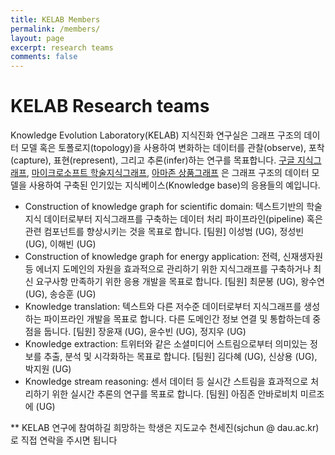 ```yaml
---
title: KELAB Members
permalink: /members/
layout: page
excerpt: research teams 
comments: false
---
```


# KELAB Research teams
Knowledge Evolution Laboratory(KELAB) 지식진화 연구실은 그래프 구조의 데이터 모델 혹은 토폴로지(topology)을 사용하여 변화하는 데이터를 관찰(observe), 포착(capture), 표현(represent), 그리고 추론(infer)하는 연구를 목표합니다. [구글 지식그래프](https://blog.google/products/search/introducing-knowledge-graph-things-not/), [마이크로소프트 학술지식그래프](https://makg.org/), [아마존 상품그래프](https://www.amazon.science/blog/building-product-graphs-automatically) 은 그래프 구조의 데이터 모델을 사용하여 구축된 인기있는 지식베이스(Knowledge base)의 응용들의 예입니다.     
- Construction of knowledge graph for scientific domain: 텍스트기반의 학술지식 데이터로부터 지식그래프를 구축하는 데이터 처리 파이프라인(pipeline) 혹은 관련 컴포넌트를 향상시키는 것을 목표로 합니다. [팀원] 이성범 (UG), 정성빈 (UG), 이해빈 (UG)
- Construction of knowledge graph for energy application: 전력, 신재생자원 등 에너지 도메인의 자원을 효과적으로 관리하기 위한 지식그래프를 구축하거나 최신 요구사항 만족하기 위한 응용 개발을 목표로 합니다. [팀원] 최문봉 (UG), 왕수연 (UG), 송승훈 (UG)
- Knowledge translation:
텍스트와 다른 저수준 데이터로부터 지식그래프를 생성하는 파이프라인 개발을 목표로 합니다. 다른 도메인간 정보 연결 및 통합하는데 중점을 둡니다. [팀원] 장윤재 (UG), 윤수빈 (UG), 정지우 (UG)
- Knowledge extraction: 트위터와 같은 소셜미디어 스트림으로부터 의미있는 정보를 추출, 분석 및 시각화하는 목표로 합니다. [팀원] 김다혜 (UG), 신상용 (UG), 박지원 (UG)
- Knowledge stream reasoning: 센서 데이터 등 실시간 스트림을 효과적으로 처리하기 위한 실시간 추론의 연구를 목표로 합니다. [팀원] 아짐존 안바로비치 미르조에 (UG)

** KELAB 연구에 참여하길 희망하는 학생은 지도교수 천세진(sjchun @ dau.ac.kr)로 직접 연락을 주시면 됩니다 